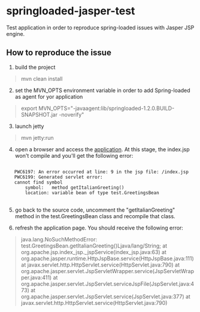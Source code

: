 springloaded-jasper-test
========================

Test application in order to reproduce spring-loaded issues with Jasper JSP engine.

How to reproduce the issue
--------------------------

1) build the project

> mvn clean install

2) set the MVN_OPTS environment variable in order to add Spring-loaded as agent for yor application

> export MVN_OPTS="-javaagent:lib/springloaded-1.2.0.BUILD-SNAPSHOT.jar -noverify"

3) launch jetty

> mvn jetty:run

4) open a browser and access the [application](http://localhost:8080/springloaded-jasper-test/).
At this stage, the index.jsp won't compile and you'll get the following error:
<pre>
<code>
   PWC6197: An error occurred at line: 9 in the jsp file: /index.jsp
   PWC6199: Generated servlet error:
   cannot find symbol
       symbol:   method getItalianGreeting()
       location: variable bean of type test.GreetingsBean
</code>
</pre>
5) go back to the source code, uncomment the "getItalianGreeting" method in the test.GreetingsBean class and recompile that class.

6) refresh the application page. You should receive the following error:

>   java.lang.NoSuchMethodError: test.GreetingsBean.getItalianGreeting()Ljava/lang/String;
>     at org.apache.jsp.index_jsp._jspService(index_jsp.java:63)
>     at org.apache.jasper.runtime.HttpJspBase.service(HttpJspBase.java:111)
>     at javax.servlet.http.HttpServlet.service(HttpServlet.java:790)
>     at org.apache.jasper.servlet.JspServletWrapper.service(JspServletWrapper.java:411)
>     at org.apache.jasper.servlet.JspServlet.serviceJspFile(JspServlet.java:473)
>     at org.apache.jasper.servlet.JspServlet.service(JspServlet.java:377)
>     at javax.servlet.http.HttpServlet.service(HttpServlet.java:790)

